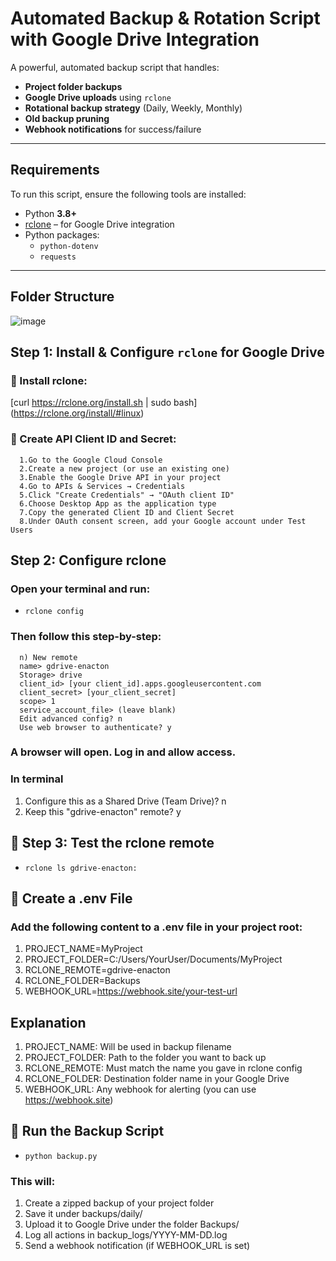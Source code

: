 # Automated Backup & Rotation Script with Google Drive Integration

A powerful, automated backup script that handles:

- **Project folder backups**
- **Google Drive uploads** using `rclone`
- **Rotational backup strategy** (Daily, Weekly, Monthly)
- **Old backup pruning**
- **Webhook notifications** for success/failure

---

## Requirements

To run this script, ensure the following tools are installed:

- Python **3.8+**
- [rclone](https://rclone.org/) – for Google Drive integration
- Python packages:
  - `python-dotenv`
  - `requests`

---

## Folder Structure

  ![image](https://github.com/user-attachments/assets/6b38a0bf-cf4c-4dec-876d-89d4bdec9baf)



## Step 1: Install & Configure `rclone` for Google Drive

### 🔹 Install rclone:
[curl https://rclone.org/install.sh | sudo bash]  (https://rclone.org/install/#linux)

### 🔹 Create API Client ID and Secret:

      1.Go to the Google Cloud Console
      2.Create a new project (or use an existing one)
      3.Enable the Google Drive API in your project
      4.Go to APIs & Services → Credentials
      5.Click "Create Credentials" → "OAuth client ID"
      6.Choose Desktop App as the application type
      7.Copy the generated Client ID and Client Secret
      8.Under OAuth consent screen, add your Google account under Test Users


## Step 2: Configure rclone

### Open your terminal and run:
  - `rclone config`

### Then follow this step-by-step: 
      n) New remote
      name> gdrive-enacton
      Storage> drive
      client_id> [your client_id].apps.googleusercontent.com
      client_secret> [your_client_secret]
      scope> 1
      service_account_file> (leave blank)
      Edit advanced config? n
      Use web browser to authenticate? y


### A browser will open. Log in and allow access.

### In terminal 
1. Configure this as a Shared Drive (Team Drive)? n
2. Keep this "gdrive-enacton" remote? y


## 🧪 Step 3: Test the rclone remote
 - `rclone ls gdrive-enacton:`

## 📄 Create a .env File

### Add the following content to a .env file in your project root:
1. PROJECT_NAME=MyProject
2. PROJECT_FOLDER=C:/Users/YourUser/Documents/MyProject
3. RCLONE_REMOTE=gdrive-enacton
4. RCLONE_FOLDER=Backups
5. WEBHOOK_URL=https://webhook.site/your-test-url


## Explanation

1. PROJECT_NAME: Will be used in backup filename
2. PROJECT_FOLDER: Path to the folder you want to back up
3. RCLONE_REMOTE: Must match the name you gave in rclone config
4. RCLONE_FOLDER: Destination folder name in your Google Drive
5. WEBHOOK_URL: Any webhook for alerting (you can use https://webhook.site)

## 🚀 Run the Backup Script
  - `python backup.py`

### This will:
1. Create a zipped backup of your project folder
2. Save it under backups/daily/
3. Upload it to Google Drive under the folder Backups/
4. Log all actions in backup_logs/YYYY-MM-DD.log
5. Send a webhook notification (if WEBHOOK_URL is set)



